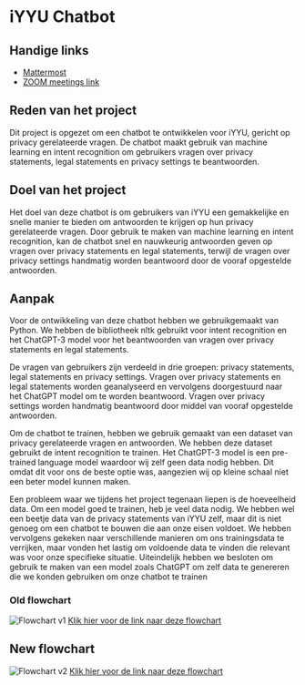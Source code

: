 # iYYU Chatbot

## Handige links
- [Mattermost](https://iyyu-infra.cloud.mattermost.com/)
- [ZOOM meetings link](https://us05web.zoom.us/j/87397737329?pwd=ZC9pYjBwTXV1QXYrdndZTXVMa2FNdz09)

## Reden van het project

Dit project is opgezet om een chatbot te ontwikkelen voor iYYU, gericht op privacy gerelateerde vragen. De chatbot maakt gebruik van machine learning en intent recognition om gebruikers vragen over privacy statements, legal statements en privacy settings te beantwoorden.

## Doel van het project

Het doel van deze chatbot is om gebruikers van iYYU een gemakkelijke en snelle manier te bieden om antwoorden te krijgen op hun privacy gerelateerde vragen. Door gebruik te maken van machine learning en intent recognition, kan de chatbot snel en nauwkeurig antwoorden geven op vragen over privacy statements en legal statements, terwijl de vragen over privacy settings handmatig worden beantwoord door de vooraf opgestelde antwoorden.

## Aanpak 

Voor de ontwikkeling van deze chatbot hebben we gebruikgemaakt van Python. We hebben de bibliotheek nltk gebruikt voor intent recognition en het ChatGPT-3 model voor het beantwoorden van vragen over privacy statements en legal statements.

De vragen van gebruikers zijn verdeeld in drie groepen: privacy statements, legal statements en privacy settings. Vragen over privacy statements en legal statements worden geanalyseerd en vervolgens doorgestuurd naar het ChatGPT model om te worden beantwoord. Vragen over privacy settings worden handmatig beantwoord door middel van vooraf opgestelde antwoorden.

Om de chatbot te trainen, hebben we gebruik gemaakt van een dataset van privacy gerelateerde vragen en antwoorden. We hebben deze dataset gebruikt de intent recognition te trainen. Het ChatGPT-3 model is een pre-trained language model waardoor wij zelf geen data nodig hebben. Dit omdat dit voor ons de beste optie was, aangezien wij op kleine schaal niet een beter model kunnen maken.

Een probleem waar we tijdens het project tegenaan liepen is de hoeveelheid data. Om een model goed te trainen, heb je veel data nodig. We hebben wel een beetje data van de privacy statements van iYYU zelf, maar dit is niet genoeg om een chatbot te bouwen die aan onze eisen voldoet. We hebben vervolgens gekeken naar verschillende manieren om ons trainingsdata te verrijken, maar vonden het lastig om voldoende data te vinden die relevant was voor onze specifieke situatie. Uiteindelijk hebben we besloten om gebruik te maken van een model zoals ChatGPT om zelf data te genereren die we konden gebruiken om onze chatbot te trainen

### Old flowchart
![Flowchart v1](https://github.com/lukasvdgaag/iYYU/assets/22807647/fe3541d3-db57-4e2c-ad3b-a02942659819)
[Klik hier voor de link naar deze flowchart](https://lucid.app/lucidchart/2d995a9f-6e3d-465e-9da7-dba8b7ee99fb/edit?viewport_loc=-1460%2C1146%2C3343%2C1773%2C0_0&invitationId=inv_a6d11154-4962-4771-8de0-915ad78b4006)

## New flowchart
![Flowchart v2](https://github.com/lukasvdgaag/iYYU/assets/83826673/ae2cf532-9b0f-428f-aa44-a11567e50550)
[Klik hier voor de link naar deze flowchart](https://lucid.app/lucidchart/2d995a9f-6e3d-465e-9da7-dba8b7ee99fb/edit?viewport_loc=-1460%2C1146%2C3343%2C1773%2C0_0&invitationId=inv_a6d11154-4962-4771-8de0-915ad78b4006)


